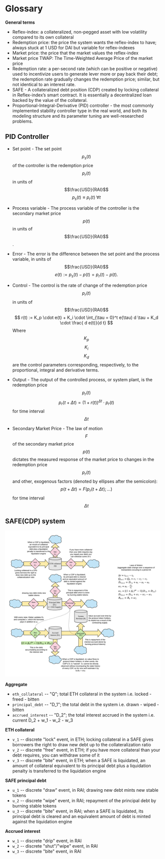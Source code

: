 <!-- #region -->
# Glossary

**General terms**
* Reflex-index: a collateralized, non-pegged asset with low volatility compared to its own collateral
* Redemption price: the price the system wants the reflex-index to have; always stuck at 1 USD for DAI but variable for reflex-indexes
* Market price: the price that the market values the reflex-index
* Market price TWAP: The Time-Weighted Average Price of the market price
* Redemption rate: a per-second rate (which can be positive or negative) used to incentivize users to generate lever more or pay back their debt; the redemption rate gradually changes the redemption price; similar, but not identical to an interest rate.
* SAFE - A collateralized debt position (CDP) created by locking collateral in Reflex-index’s smart contract. It is essentially a decentralized loan backed by the value of the collateral.
* Proportional-Integral-Derivative (PID) controller - the most commonly implemented stability controller type in the real world, and both its modeling structure and its parameter tuning are well-researched problems.


## PID Controller
* Set point -   The set point $$p_s(t)$$ of the controller is the redemption price $$p_r(t)$$ in units of $$\frac{USD}{RAI}$$
$$
p_s(t) \equiv p_r(t) \: \forall t
$$
* Process variable -   The process variable of the controller is the secondary market price $$p(t)$$ in units of $$\frac{USD}{RAI}$$.
* Error -   The error is the difference between the set point and the process variable, in units of $$\frac{USD}{RAI}$$
  $$
    e(t) := p_s(t) - p(t) = p_r(t) - p(t).
  $$
  
* Control - The control is the rate of change of the redemption price $$p_r(t)$$ in units of $$\frac{USD}{RAI}$$
  $$
    r(t) := K_p \cdot e(t) + K_i \cdot \int_{\tau = 0}^t e(\tau) d \tau + K_d \cdot \frac{ d e(t)}{d t}
  $$
Where $$K_p$$ $$K_i$$ $$K_d$$ are the control parameters corresponding, respectively, to the proportional, integral and derivative terms.
* Output - The output of the controlled process, or system plant, is the redemption price $$p_r(t)$$
  $$
    p_r(t+\Delta t) = (1 + r(t))^{\Delta t} \cdot p_r(t)
  $$
for time interval $$\Delta t$$
* Secondary Market Price - The law of motion $$F$$ of the secondary market price $$p(t)$$ dictates the measured response of the market price to changes in the redemption price $$p_r(t)$$ and other, exogenous factors (denoted by ellipses after the semicolon):
  $$
    p(t + \Delta t) = F(p_r(t + \Delta t); \ldots)
  $$
for time interval $$\Delta t$$

## SAFE(CDP) system

![Debt dynamics stock and flow](diagrams/debt_dynamics.png)

**Aggregate**
* `eth_collateral` -- "Q"; total ETH collateral in the system i.e. locked - freed - bitten
* `principal_debt` -- "D_1"; the total debt in the system i.e. drawn - wiped - bitten
* `accrued_interest` -- "D_2"; the total interest accrued in the system i.e. current D_2 + w_1 - w_2 - w_3

**ETH collateral**
* `v_1` -- discrete "lock" event, in ETH; locking collateral in a SAFE gives borrowers the right to draw new debt up to the collateralization ratio
* `v_2` -- discrete "free" event, in ETH; if you have more collateral than your debt requires, you can withdraw some of it
* `v_3` -- discrete "bite" event, in ETH; when a SAFE is liquidated, an amount of collateral equivalent to its principal debt plus a liquidation penalty is transferred to the liquidation engine

**SAFE principal debt**
* `u_1` -- discrete "draw" event, in RAI; drawing new debt mints new stable tokens
* `u_2` -- discrete "wipe" event, in RAI; repayment of the principal debt by burning stable tokens
* `u_3` -- discrete "bite" event, in RAI; when a SAFE is liquidated, its principal debt is cleared and an equivalent amount of debt is minted against the liquidation engine

**Accrued interest**
* `w_1` -- discrete "drip" event, in RAI
* `w_2` -- discrete "shut"/"wipe" event, in RAI
* `w_3` -- discrete "bite" event, in RAI

